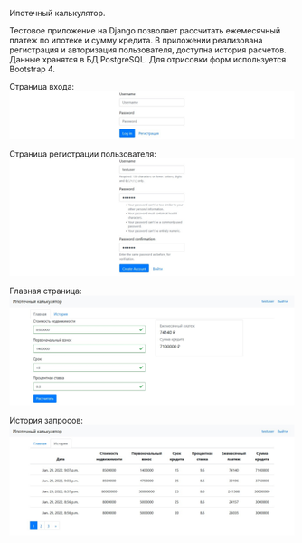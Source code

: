Ипотечный калькулятор.

Тестовое приложение на Django позволяет рассчитать ежемесячный платеж по ипотеке и сумму кредита. 
В приложении реализована регистрация и авторизация пользователя, доступна история расчетов. Данные хранятся в БД PostgreSQL. Для отрисовки форм используется Bootstrap 4.

Страница входа:
![](pictures/login_page.jpg)

Страница регистрации пользователя:
![](pictures/registration_page.jpg)

Главная страница:
![](pictures/main_page.jpg)

История запросов:
![](pictures/history_page.jpg)
